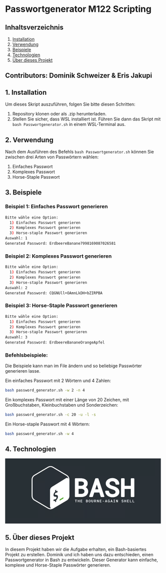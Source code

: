 # Passwortgenerator M122 Scripting

## Inhaltsverzeichnis

1. [Installation](#1-installation)
2. [Verwendung](#2-verwendung)
3. [Beispiele](#3-beispiele)
4. [Technologien](#4-technologien)
5. [Über dieses Projekt](#5-über-dieses-projekt)

## Contributors: Dominik Schweizer & Eris Jakupi

## 1. Installation

Um dieses Skript auszuführen, folgen Sie bitte diesen Schritten:

1. Repository klonen oder als .zip herunterladen.
2. Stellen Sie sicher, dass WSL installiert ist. Führen Sie dann das Skript mit `bash Passwortgenerator.sh` in einem WSL-Terminal aus.

## 2. Verwendung

Nach dem Ausführen des Befehls `bash Passwortgenerator.sh` können Sie zwischen drei Arten von Passwörtern wählen:

1. Einfaches Passwort
2. Komplexes Passwort
3. Horse-Staple Passwort

## 3. Beispiele

### Beispiel 1: Einfaches Passwort generieren

```bash
Bitte wähle eine Option:
  1) Einfaches Passwort generieren
  2) Komplexes Passwort generieren
  3) Horse-staple Passwort generieren
Auswahl: 1
Generated Password: ErdbeereBanane7998169087026581
```

### Beispiel 2: Komplexes Passwort generieren

```bash
Bitte wähle eine Option:
  1) Einfaches Passwort generieren
  2) Komplexes Passwort generieren
  3) Horse-staple Passwort generieren
Auswahl: 2
Generated Password: CQGNUll+OAmnLkDH+bZIRPBA
```

### Beispiel 3: Horse-Staple Passwort generieren

```bash
Bitte wähle eine Option:
  1) Einfaches Passwort generieren
  2) Komplexes Passwort generieren
  3) Horse-staple Passwort generieren
Auswahl: 3
Generated Password: ErdbeereBananeOrangeApfel
```

### Befehlsbeispiele:

Die Beispiele kann man im File ändern und so beliebige Passwörter generieren lasse.

Ein einfaches Passwort mit 2 Wörtern und 4 Zahlen:

```bash
bash password_generator.sh -w 2 -n 4
```

Ein komplexes Passwort mit einer Länge von 20 Zeichen, mit Großbuchstaben, Kleinbuchstaben und Sonderzeichen:

```bash
bash password_generator.sh -c 20 -u -l -s
```

Ein Horse-staple Passwort mit 4 Wörtern:

```bash
bash password_generator.sh -w 4
```

## 4. Technologien

![Technologien](image.png)

## 5. Über dieses Projekt

In diesem Projekt haben wir die Aufgabe erhalten, ein Bash-basiertes Projekt zu erstellen. Dominik und ich haben uns dazu entschieden, einen Passwortgenerator in Bash zu entwickeln. Dieser Generator kann einfache, komplexe und Horse-Staple Passwörter generieren.